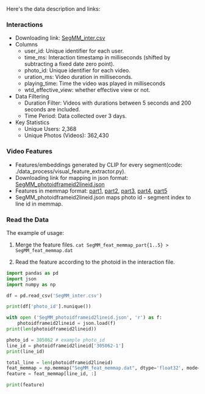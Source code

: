 Here's the data description and links:

### Interactions
* Downloading link: [SegMM_inter.csv](https://ee-clodis.corp.kuaishou.com/api/open/v1/download/public?shareKey=54n8d2Tqy1rKaqSgj4aGTZ)
* Columns
  * user_id: Unique identifier for each user.
  * time_ms: Interaction timestamp in milliseconds (shifted by subtracting a fixed date zero point).
  * photo_id: Unique identifier for each video.
  * uration_ms: Video duration in milliseconds.
  * playing_time: Time the video was played in milliseconds
  * wtd_effective_view: whether effective view or not.
* Data Filtering
  * Duration Filter: Videos with durations between 5 seconds and 200 seconds are included.
  * Time Period: Data collected over 3 days.
* Key Statistics
  * Unique Users: 2,368
  * Unique Photos (Videos): 362,430
  
### Video Features
* Features/embeddings generated by CLIP for every segment(code: ./data_process/visual_feature_extractor.py).
* Downloading link for mapping in json format: [SegMM_photoidframeid2lineid.json](https://ee-clodis.corp.kuaishou.com/api/open/v1/download/public?shareKey=1e0kgD1h8usNZnZlansz9A)
* Features in memmap format: [part1](https://ee-clodis.corp.kuaishou.com/api/open/v1/download/public?shareKey=6RVUaF5xYGOYaRbakJd7Bo), [part2](https://ee-clodis.corp.kuaishou.com/api/open/v1/download/public?shareKey=4aC6sffBVgKXMXjLwi3xQT), [part3](https://ee-clodis.corp.kuaishou.com/api/open/v1/download/public?shareKey=1Wt7Nm6oqhISKe61LameiT), [part4](https://ee-clodis.corp.kuaishou.com/api/open/v1/download/public?shareKey=5QhOpjiMqZPsSOYwtgGzt), [part5](https://ee-clodis.corp.kuaishou.com/api/open/v1/download/public?shareKey=7FtIiJAyEXnhReIQE9ndG7)
* SegMM_photoidframeid2lineid.json maps photo id - segment index to line id in memmap.

### Read the Data
The example of usage:
1. Merge the feature files.
`cat SegMM_feat_memmap_part{1..5} > SegMM_feat_memmap.dat`

2. Read the feature according to the photoid in the interaction file.
```python
import pandas as pd
import json
import numpy as np

df = pd.read_csv('SegMM_inter.csv')

print(df['photo_id'].nunique())

with open ('SegMM_photoidframeid2lineid.json', 'r') as f:
    photoidframeid2lineid = json.load(f)
print(len(photoidframeid2lineid))

photo_id = 305062 # example photo_id
line_id = photoidframeid2lineid['305062-1']
print(line_id)

total_line = len(photoidframeid2lineid)
feat_memmap = np.memmap("SegMM_feat_memmap.dat", dtype='float32', mode='r', shape=(total_line, 1024))
feature = feat_memmap[line_id, :]

print(feature)
